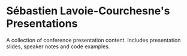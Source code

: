 # Sébastien Lavoie-Courchesne's Presentations
A collection of conference presentation content.
Includes presentation slides, speaker notes and code examples.
